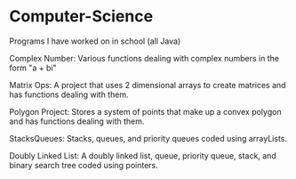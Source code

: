 # Computer-Science
Programs I have worked on in school (all Java)

Complex Number: Various functions dealing with complex numbers in the form "a + bi"

Matrix Ops: A project that uses 2 dimensional arrays to create matrices and has functions dealing with them.

Polygon Project: Stores a system of points that make up a convex polygon and has functions dealing with them.

StacksQueues: Stacks, queues, and priority queues coded using arrayLists.

Doubly Linked List: A doubly linked list, queue, priority queue, stack, and binary search tree coded using pointers.
